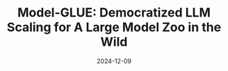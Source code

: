 ---
title: "Model-GLUE: Democratized LLM Scaling for A Large Model Zoo in the Wild"
excerpt: 'X. Zhao, G. Sun, R. Cai, Y. Zhou, P. Li, P. Wang, B. Tan, Y. He, L. Chen, Y. Liang, B. Chen, B. Yuan, H. Wang, A. Li, Z. Wang, T. Chen, NeurIPS 2024 Datasets and Benchmarks \[[link](https://neurips.cc/virtual/2024/poster/97737)\]'
date: 2024-12-09
venue: 'NeurIPS Datasets and Benchmarks Track'
pubtype: '2024'
excerpt_separator: ""
---
